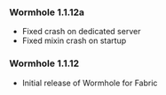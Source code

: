 ### Wormhole 1.1.12a
- Fixed crash on dedicated server
- Fixed mixin crash on startup

### Wormhole 1.1.12
- Initial release of Wormhole for Fabric
